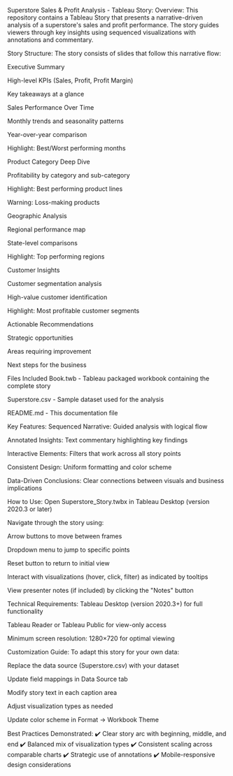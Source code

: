 Superstore Sales & Profit Analysis - Tableau Story:
Overview:
This repository contains a Tableau Story that presents a narrative-driven analysis of a superstore's sales and profit performance. The story guides viewers through key insights using sequenced visualizations with annotations and commentary.

Story Structure:
The story consists of slides that follow this narrative flow:

Executive Summary

High-level KPIs (Sales, Profit, Profit Margin)

Key takeaways at a glance

Sales Performance Over Time

Monthly trends and seasonality patterns

Year-over-year comparison

Highlight: Best/Worst performing months

Product Category Deep Dive

Profitability by category and sub-category

Highlight: Best performing product lines

Warning: Loss-making products

Geographic Analysis

Regional performance map

State-level comparisons

Highlight: Top performing regions

Customer Insights

Customer segmentation analysis

High-value customer identification

Highlight: Most profitable customer segments

Actionable Recommendations

Strategic opportunities

Areas requiring improvement

Next steps for the business

Files Included
Book.twb - Tableau packaged workbook containing the complete story

Superstore.csv - Sample dataset used for the analysis

README.md - This documentation file

Key Features:
Sequenced Narrative: Guided analysis with logical flow

Annotated Insights: Text commentary highlighting key findings

Interactive Elements: Filters that work across all story points

Consistent Design: Uniform formatting and color scheme

Data-Driven Conclusions: Clear connections between visuals and business implications

How to Use:
Open Superstore_Story.twbx in Tableau Desktop (version 2020.3 or later)

Navigate through the story using:

Arrow buttons to move between frames

Dropdown menu to jump to specific points

Reset button to return to initial view

Interact with visualizations (hover, click, filter) as indicated by tooltips

View presenter notes (if included) by clicking the "Notes" button

Technical Requirements:
Tableau Desktop (version 2020.3+) for full functionality

Tableau Reader or Tableau Public for view-only access

Minimum screen resolution: 1280×720 for optimal viewing

Customization Guide:
To adapt this story for your own data:

Replace the data source (Superstore.csv) with your dataset

Update field mappings in Data Source tab

Modify story text in each caption area

Adjust visualization types as needed

Update color scheme in Format → Workbook Theme

Best Practices Demonstrated:
✔️ Clear story arc with beginning, middle, and end
✔️ Balanced mix of visualization types
✔️ Consistent scaling across comparable charts
✔️ Strategic use of annotations
✔️ Mobile-responsive design considerations
